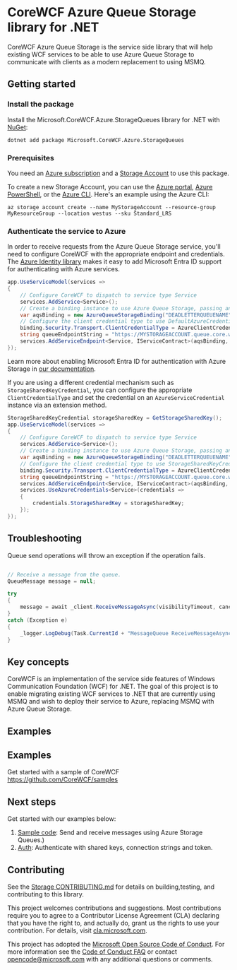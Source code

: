 # CoreWCF Azure Queue Storage library for .NET

CoreWCF Azure Queue Storage is the service side library that will help existing WCF services to be able to use Azure Queue Storage to communicate with clients as a modern replacement to using MSMQ.

## Getting started

### Install the package

Install the Microsoft.CoreWCF.Azure.StorageQueues library for .NET with [NuGet][nuget]:

```dotnetcli
dotnet add package Microsoft.CoreWCF.Azure.StorageQueues
```

### Prerequisites

You need an [Azure subscription][azure_sub] and a
[Storage Account][storage_account_docs] to use this package.

To create a new Storage Account, you can use the [Azure portal][storage_account_create_portal],
[Azure PowerShell][storage_account_create_ps], or the [Azure CLI][storage_account_create_cli].
Here's an example using the Azure CLI:

```azurecli
az storage account create --name MyStorageAccount --resource-group MyResourceGroup --location westus --sku Standard_LRS
```

### Authenticate the service to Azure

In order to receive requests from the Azure Queue Storage service, you'll need to configure CoreWCF with the appropriate endpoint and credentials.  The [Azure Identity library][identity] makes it easy to add Microsoft Entra ID support for authenticating with Azure services.

```C#
app.UseServiceModel(services =>
{
    // Configure CoreWCF to dispatch to service type Service
    services.AddService<Service>();
    // Create a binding instance to use Azure Queue Storage, passing an optional queue name for the dead letter queue 
    var aqsBinding = new AzureQueueStorageBinding("DEADLETTERQUEUENAME");
    // Configure the client credential type to use DefaultAzureCredential
    binding.Security.Transport.ClientCredentialType = AzureClientCredentialType.Default;
    string queueEndpointString = "https://MYSTORAGEACCOUNT.queue.core.windows.net/QUEUENAME";
    services.AddServiceEndpoint<Service, IServiceContract>(aqsBinding, queueEndpointString);
});
```
Learn more about enabling Microsoft Entra ID for authentication with Azure Storage in [our documentation][storage_ad].  

If you are using a different credential mechanism such as `StorageSharedKeyCredential`, you can configure the appropriate `ClientCredentialType` and set the credential on an `AzureServiceCredential` instance via an extension method.
```C#
StorageSharedKeyCredential storageSharedKey = GetStorageSharedKey();
app.UseServiceModel(services =>
{
    // Configure CoreWCF to dispatch to service type Service
    services.AddService<Service>();
    // Create a binding instance to use Azure Queue Storage, passing an optional queue name for the dead letter queue 
    var aqsBinding = new AzureQueueStorageBinding("DEADLETTERQUEUENAME");
    // Configure the client credential type to use StorageSharedKeyCredential
    binding.Security.Transport.ClientCredentialType = AzureClientCredentialType.StorageSharedKey;
    string queueEndpointString = "https://MYSTORAGEACCOUNT.queue.core.windows.net/QUEUENAME";
    services.AddServiceEndpoint<Service, IServiceContract>(aqsBinding, queueEndpointString);
    services.UseAzureCredentials<Service>(credentials =>
    {
        credentials.StorageSharedKey = storageSharedKey;
    });
});
```

## Troubleshooting

Queue send operations will throw an exception if the operation fails.

```C#

// Receive a message from the queue.
QueueMessage message = null;

try
{
    message = await _client.ReceiveMessageAsync(visibilityTimeout, cancellationToken).ConfigureAwait(false);
}
catch (Exception e)
{
    _logger.LogDebug(Task.CurrentId + "MessageQueue ReceiveMessageAsync: ReceiveMessageAsync failed with error message: " + e.Message);
}
```

## Key concepts

CoreWCF is an implementation of the service side features of Windows Communication Foundation (WCF) for .NET. The goal of this project is to enable migrating existing WCF services to .NET that are currently using MSMQ and wish to deploy their service to Azure, replacing MSMQ with Azure Queue Storage.

## Examples

## Examples

Get started with a sample of CoreWCF https://github.com/CoreWCF/samples

## Next steps

Get started with our examples below:

1. [Sample code](https://github.com/Azure/azure-sdk-for-net/tree/main/sdk/extensions/wcf/Microsoft.CoreWCF.Azure.StorageQueue/tests/IntegrationTests_EndToEnd.cs): Send and receive messages using Azure Storage Queues.)
2. [Auth](https://github.com/Azure/azure-sdk-for-net/tree/main/sdk/extensions/wcf/Microsoft.CoreWCF.Azure.StorageQueue/tests/AuthenticationTests.cs): Authenticate with shared keys, connection strings and token.

## Contributing

See the [Storage CONTRIBUTING.md][storage_contrib] for details on building,testing, and contributing to this library.

This project welcomes contributions and suggestions.  Most contributions require you to agree to a Contributor License Agreement (CLA) declaring that you have the right to, and actually do, grant us the rights to use your contribution. For details, visit [cla.microsoft.com][cla].

This project has adopted the [Microsoft Open Source Code of Conduct][coc].
For more information see the [Code of Conduct FAQ][coc_faq] or contact [opencode@microsoft.com][coc_contact] with any additional questions or comments.

<!-- LINKS -->
[nuget]: https://www.nuget.org/
[storage_account_docs]: https://learn.microsoft.com/azure/storage/common/storage-account-overview
[storage_account_create_ps]: https://learn.microsoft.com/azure/storage/common/storage-account-create?tabs=azure-powershell
[storage_account_create_cli]: https://learn.microsoft.com/azure/storage/common/storage-account-create?tabs=azure-cli
[storage_account_create_portal]: https://learn.microsoft.com/azure/storage/common/storage-account-create?tabs=azure-portal
[azure_cli]: https://learn.microsoft.com/cli/azure/
[azure_sub]: https://azure.microsoft.com/free/dotnet/
[identity]: https://github.com/Azure/azure-sdk-for-net/tree/main/sdk/identity/Azure.Identity/README.md
[storage_ad]: https://learn.microsoft.com/azure/storage/blobs/authorize-access-azure-active-directory
[storage_contrib]: https://github.com/Azure/azure-sdk-for-net/blob/main/sdk/storage/CONTRIBUTING.md
[cla]: https://opensource.microsoft.com/cla/
[coc]: https://opensource.microsoft.com/codeofconduct/
[coc_faq]: https://opensource.microsoft.com/codeofconduct/faq/
[coc_contact]: mailto:opencode@microsoft.com